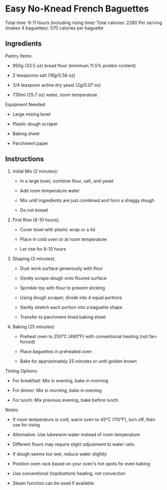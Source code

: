 # **Easy No-Knead French Baguettes**

Total time: 9-11 hours (including rising time) Total calories: 2280 Per
serving (makes 4 baguettes): 570 calories per baguette

## **Ingredients**

Pantry Items:

-   950g (33.5 oz) bread flour (minimum 11.5% protein content)

-   2 teaspoons salt (16g/0.56 oz)

-   3/4 teaspoon active dry yeast (2g/0.07 oz)

-   730ml (25.7 oz) water, room temperature

Equipment Needed:

-   Large mixing bowl

-   Plastic dough scraper

-   Baking sheet

-   Parchment paper

## **Instructions**

1.  Initial Mix (2 minutes):

    -   In a large bowl, combine flour, salt, and yeast

    -   Add room temperature water

    -   Mix until ingredients are just combined and form a shaggy dough

    -   Do not knead

2.  First Rise (8-10 hours):

    -   Cover bowl with plastic wrap or a lid

    -   Place in cold oven or at room temperature

    -   Let rise for 8-10 hours

3.  Shaping (3 minutes):

    -   Dust work surface generously with flour

    -   Gently scrape dough onto floured surface

    -   Sprinkle top with flour to prevent sticking

    -   Using dough scraper, divide into 4 equal portions

    -   Gently stretch each portion into a baguette shape

    -   Transfer to parchment-lined baking sheet

4.  Baking (25 minutes):

    -   Preheat oven to 250°C (480°F) with conventional heating (not
        fan-forced)

    -   Place baguettes in preheated oven

    -   Bake for approximately 25 minutes or until golden brown

Timing Options:

-   For breakfast: Mix in evening, bake in morning

-   For dinner: Mix in morning, bake in evening

-   For lunch: Mix previous evening, bake before lunch

Notes:

-   If room temperature is cold, warm oven to 45°C (113°F), turn off,
    then use for rising

-   Alternative: Use lukewarm water instead of room temperature

-   Different flours may require slight adjustment to water ratio

-   If dough seems too wet, reduce water slightly

-   Position oven rack based on your oven\'s hot spots for even baking

-   Use conventional (top/bottom) heating, not convection

-   Steam function can be used if available
